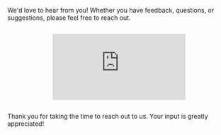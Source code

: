 <div id="backgroundDiv" style="text-align: center; background-image: url('images/contact.svg'); height: 85vh; background-attachment: fixed; background-position: center center; background-repeat: no-repeat; background-size: cover'; margin-bottom: 2em;">
</div>

<script>
    function adjustBackground() {
        var backgroundDiv = document.getElementById('backgroundDiv');
        var width = window.innerWidth || document.documentElement.clientWidth || document.body.clientWidth;

        if (width <= 600) { // Mobile devices
            backgroundDiv.style.backgroundImage = "url('images/contact_cropped.svg')";
            backgroundDiv.style.backgroundAttachment = 'scroll';
            backgroundDiv.style.backgroundSize = 'contain'; // Use contain for mobile
        } else {
            backgroundDiv.style.backgroundImage = "url('images/contact.svg')";
            backgroundDiv.style.backgroundAttachment = 'fixed';
            backgroundDiv.style.backgroundSize = 'cover'; // Use cover for desktop
        }
    }

    window.addEventListener('resize', adjustBackground);
    adjustBackground();
</script>

We'd love to hear from you! Whether you have feedback, questions, or suggestions, please feel free to reach out.

<div style="text-align: center; margin-bottom: 2em; margin-top: 2em;">
    <iframe src="https://forms.gle/h1AptC5xSjMT9MBS8" sstyle="width: 100%; height: 600px; max-height: 100vh; border: 0; margin: auto;" frameborder="0" marginheight="0" marginwidth="0">Loading…</iframe>
</div>

Thank you for taking the time to reach out to us. Your input is greatly appreciated!

